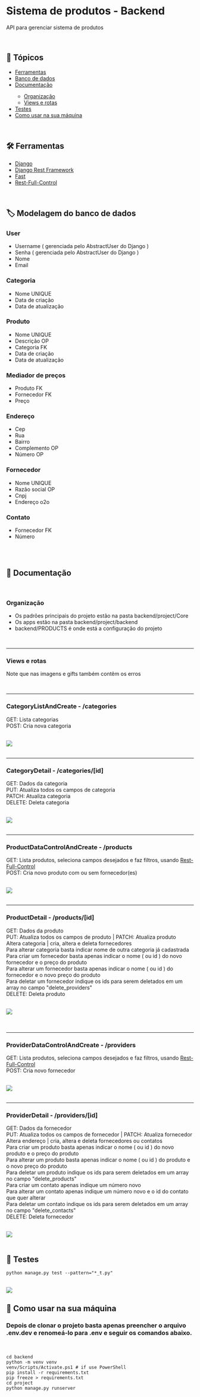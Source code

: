<h1>Sistema de produtos - Backend</h1>
<p>API para gerenciar sistema de produtos</p>

<br>
<h2>🔗 Tópicos</h2>
<ul>
<li><a href="#tools">Ferramentas</a></li>
<li><a href="#db">Banco de dados</a></li>
<li><a href="#doc">Documentação</a></li>
<ul>
    <li><a href="#organization">Organização</a></li>
    <li><a href="#routes">Views e rotas</a></li>
</ul>
<li><a href="#tests">Testes</a></li>
<li><a href="#use">Como usar na sua máquina</a></li>
</ul>

<br>
<h2 id="tools">🛠️ Ferramentas</h2>

<ul>
<li><a href="https://docs.djangoproject.com/en/4.0/" target="_blank">Django</a></li>
<li><a href="https://www.django-rest-framework.org/" target="_blank">Django Rest Framework</a></li>
<li><a href="https://github.com/dhomini-rabelo/Fast" target="_blank">Fast</a></li>
<li><a href="https://github.com/dhomini-rabelo/Rest-Full-Control" target="_blank">Rest-Full-Control</a></li>
</ul>

<br>
<h2 id="db">🏷️ Modelagem do banco de dados</h2>


<h3>User</h3>
<ul>
<li>Username ( gerenciada pelo AbstractUser do Django )</li>
<li>Senha ( gerenciada pelo AbstractUser do Django )</li>
<li>Nome</li>
<li>Email</li>
</ul>

<h3>Categoria</h3>
<ul>
<li>Nome UNIQUE</li>
<li>Data de criação</li>
<li>Data de atualização</li>
</ul>

<h3>Produto</h3>
<ul>
<li>Nome UNIQUE</li>
<li>Descrição OP</li>
<li>Categoria FK</li>
<li>Data de criação</li>
<li>Data de atualização</li>
</ul>

<h3>Mediador de preços</h3>
<ul>
<li>Produto FK</li>
<li>Fornecedor FK</li>
<li>Preço</li>
</ul>

<h3>Endereço</h3>
<ul>
<li>Cep</li>
<li>Rua</li>
<li>Bairro</li>
<li>Complemento OP</li>
<li>Número OP</li>
</ul>

<h3>Fornecedor</h3>
<ul>
<li>Nome UNIQUE</li>
<li>Razão social OP</li>
<li>Cnpj</li>
<li>Endereço o2o</li>
</ul>


<h3>Contato</h3>
<ul>
<li>Fornecedor FK</li>
<li>Número</li>
</ul>

<br>
<br>
<h2 id="doc">📖 Documentação</h2>
<br>
<h3 id="organization">Organização</h2>

<ul>
<li>
Os padrões principais do projeto estão na pasta backend/project/Core
</li>
<li>
Os apps estão na pasta backend/project/backend
</li>
<li>
backend/PRODUCTS é onde está a configuração do projeto
</li>
</ul>

<br>
<hr>
<h3 id="routes">Views e rotas</h3>
<p>Note que nas imagens e gifts também contêm os erros</p>
<br>
<hr>
<h3>CategoryListAndCreate - /categories</h3>
<p> 
GET: Lista categorias<br>
POST: Cria nova categoria
</p>
<br>
<kbd><img src='./readme/categories/list.gif'></kbd>

<br>
<br>
<hr>
<h3>CategoryDetail - /categories/[id]</h3>
<p> 
GET: Dados da categoria<br>
PUT: Atualiza todos os campos de categoria<br>
PATCH: Atualiza categoria<br>
DELETE: Deleta categoria
</p> 
<br>
<kbd><img src='./readme/categories/detail.gif'></kbd>

<br>
<br>
<hr>
<h3>ProductDataControlAndCreate - /products</h3>
<p> 
GET: Lista produtos, seleciona campos desejados e faz filtros, usando <a href="https://github.com/dhomini-rabelo/Rest-Full-Control" target="_blank">Rest-Full-Control</a><br>
POST: Cria novo produto com ou sem fornecedor(es)
</p> 
<br>
<kbd><img src='./readme/products/list.gif'></kbd>

<br>
<br>
<hr>
<h3>ProductDetail - /products/[id]</h3>
<p> 
GET: Dados da produto<br>
PUT: Atualiza todos os campos de produto | PATCH: Atualiza produto<br>
Altera categoria | cria, altera e deleta fornecedores<br>
Para alterar categoria basta indicar nome de outra categoria já cadastrada<br>
Para criar um fornecedor basta apenas indicar o nome ( ou id ) do novo fornecedor e o preço do produto<br>
Para alterar um fornecedor basta apenas indicar o nome ( ou id ) do fornecedor e o novo preço do produto<br>
Para deletar um fornecedor indique os ids para serem deletados em um array no campo "delete_providers"<br>
DELETE: Deleta produto
</p> 

<br>
<kbd><img src='./readme/products/detail.gif'></kbd>
<br>


<br>
<br>
<hr>
<h3>ProviderDataControlAndCreate - /providers</h3>
<p> 
GET: Lista produtos, seleciona campos desejados e faz filtros, usando <a href="https://github.com/dhomini-rabelo/Rest-Full-Control" target="_blank">Rest-Full-Control</a><br>
POST: Cria novo fornecedor
</p> 
<br>
<kbd><img src='./readme/providers/list.gif'></kbd>


<br>
<br>
<hr>
<h3>ProviderDetail - /providers/[id]</h3>
<p> 
GET: Dados da fornecedor<br>
PUT: Atualiza todos os campos de fornecedor | PATCH: Atualiza fornecedor<br>
Altera endereço | cria, altera e deleta fornecedores ou contatos<br>
Para criar um produto basta apenas indicar o nome ( ou id ) do novo produto e o preço do produto<br>
Para alterar um produto basta apenas indicar o nome ( ou id ) do produto e o novo preço do produto<br>
Para deletar um produto indique os ids para serem deletados em um array no campo "delete_products"<br>
Para criar um contato apenas indique um número novo<br>
Para alterar um contato apenas indique um número novo e o id do contato que quer alterar<br>
Para deletar um contato indique os ids para serem deletados em um array no campo "delete_contacts"<br>
DELETE: Deleta fornecedor
</p> 
<br>
<kbd><img src='./readme/providers/detail.gif'></kbd>

<br>
<br>
<h2 id="tests">🧪 Testes</h2>

```
python manage.py test --pattern="*_t.py"
```

<br>
<kbd><img src='./readme/test.PNG'></kbd>

<br>
<h2 id="use">🚀 Como usar na sua máquina</h2>

<h3>Depois de clonar o projeto basta apenas preencher o arquivo .env.dev e renomeá-lo para .env e seguir os comandos abaixo.</h3>
<br>

```
cd backend
python -m venv venv
venv/Scripts/Activate.ps1 # if use PowerShell
pip install -r requirements.txt
pip freeze > requirements.txt
cd project
python manage.py runserver
```
